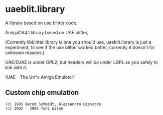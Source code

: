 # uaeblit.library
A library based on uae blitter code.

AmigaOS4.1 library based on UAE blitter, 

(Currently libblitter.library is one you should use, uaeblit.library is just a experiment,
to see if the uae blitter worked better, currently it doesn't for unknown reasons.)

UAE/EUAE is under GPL2, but headers will be under LGPL so you safely to link with it.

(UAE - The Un*x Amiga Emulator)
  
## Custom chip emulation

    (c) 1995 Bernd Schmidt, Alessandro Bissacco
    (c) 2002 - 2005 Toni Wilen
